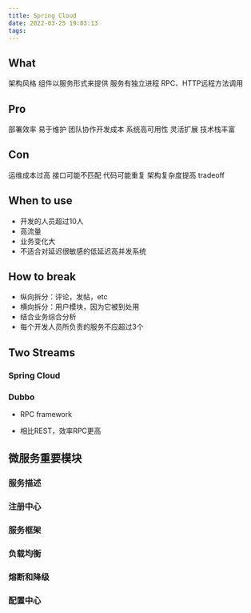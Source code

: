 ```yaml
---
title: Spring Cloud
date: 2022-03-25 19:03:13
tags:
---
```


## What
架构风格
组件以服务形式来提供
服务有独立进程
RPC、HTTP远程⽅法调⽤

## Pro
部署效率
易于维护
团队协作开发成本
系统⾼可⽤性
灵活扩展
技术栈丰富

## Con
运维成本过高
接口可能不匹配
代码可能重复
架构复杂度提高
tradeoff

## When to use
* 开发的⼈员超过10⼈
* 高流量
* 业务变化大
* 不适合对延迟很敏感的低延迟高并发系统


## How to break
* 纵向拆分：评论，发帖，etc
* 横向拆分：用户模块，因为它被到处用
* 结合业务综合分析
* 每个开发人员所负责的服务不应超过3个

## Two Streams
### Spring Cloud

### Dubbo
* RPC framework

* 相比REST，效率RPC更高

## 微服务重要模块
### 服务描述
### 注册中⼼
### 服务框架
### 负载均衡
### 熔断和降级
### 配置中心
